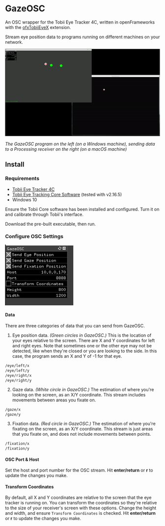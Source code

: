 # GazeOSC

An OSC wrapper for the Tobii Eye Tracker 4C, written in openFrameworks with the [ofxTobiiEyeX](https://github.com/TatsuyaOGth/ofxTobiiEyeX) extension.

Stream eye position data to programs running on different machines on your network.

![](/docs/demo.gif)

_The GazeOSC program on the left (on a Windows machine), sending data to a Processing receiver on the right (on a macOS machine)_

## Install

### Requirements

-   [Tobii Eye Tracker 4C](https://gaming.tobii.com/tobii-eye-tracker-4c/)
-   [Tobii Eye Tracking Core Software](https://gaming.tobii.com/getstarted/) (tested with v2.16.5)
-   Windows 10

Ensure the Tobii Core software has been installed and configured. Turn it on and calibrate through Tobii's interface.

Download the pre-built executable, then run.

### Configure OSC Settings

![](/docs/settings.png)

#### Data

There are three categories of data that you can send from GazeOSC.

1. Eye position data. _(Green circles in GazeOSC.)_ This is the location of your eyes relative to the screen. There are X and Y coordinates for left and right eyes. Note that sometimes one or the other eye may not be detected, like when they're closed or you are looking to the side. In this case, the program sends an X and Y of -1 for that eye.

```
/eye/left/x
/eye/left/y
/eye/right/x
/eye/right/y
```

2. Gaze data. _(White circle in GazeOSC.)_ The estimation of where you're looking on the screen, as an X/Y coordinate. This stream includes movements between areas you fixate on.

```
/gaze/x
/gaze/y
```

3. Fixation data. _(Red circle in GazeOSC.)_ The estimation of where you're fixating on the screen, as an X/Y coordinate. This stream is just areas that you fixate on, and does not include movements between points.

```
/fixation/x
/fixation/y
```

#### OSC Port & Host

Set the host and port number for the OSC stream. Hit **enter/return** or **r** to update the changes you make.

#### Transform Coordinates

By default, all X and Y coordinates are relative to the screen that the eye tracker is running on. You can transform the coordinates so they're relative to the size of your receiver's screen with these options. Change the height and width, and ensure `Transform Coordinates` is checked. Hit **enter/return** or **r** to update the changes you make.
